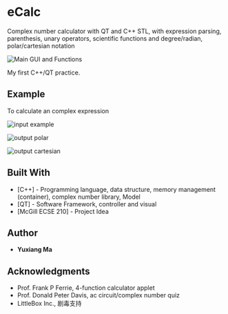 # eCalc

Complex number calculator with QT and C++ STL, with expression parsing, parenthesis, unary operators, scientific functions 
and degree/radian, polar/cartesian notation

![Main GUI and Functions](https://github.com/yma67/eCalc/blob/master/descriptive_images/main_gui.png "Main GUI and Functions")

My first C++/QT practice. 

## Example
To calculate an complex expression

![input example](https://github.com/yma67/eCalc/blob/master/descriptive_images/ex_input.png)

![output polar](https://github.com/yma67/eCalc/blob/master/descriptive_images/result_polar.png)

![output cartesian](https://github.com/yma67/eCalc/blob/master/descriptive_images/result_cart.png)

## Built With

* [C++] - Programming language, data structure, memory management (container), complex number library, Model
* [QT] - Software Framework, controller and visual
* [McGill ECSE 210] - Project Idea

## Author

* **Yuxiang Ma**

## Acknowledgments

* Prof. Frank P Ferrie, 4-function calculator applet 
* Prof. Donald Peter Davis, ac circuit/complex number quiz 
* LittleBox Inc., 剧毒支持
